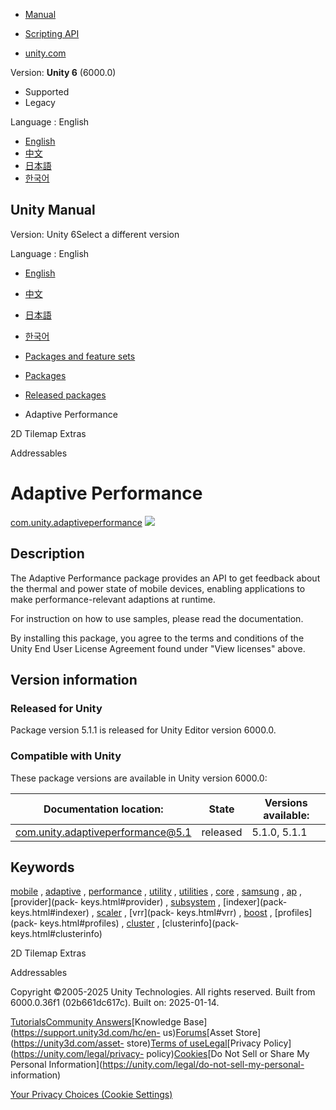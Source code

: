 [](https://docs.unity3d.com)

  * [Manual](../Manual/index.html)
  * [Scripting API](../ScriptReference/index.html)

  * [unity.com](https://unity.com/)

Version: **Unity 6** (6000.0)

  * Supported
  * Legacy

Language : English

  * [English](/Manual/com.unity.adaptiveperformance.html)
  * [中文](/cn/current/Manual/com.unity.adaptiveperformance.html)
  * [日本語](/ja/current/Manual/com.unity.adaptiveperformance.html)
  * [한국어](/kr/current/Manual/com.unity.adaptiveperformance.html)

[](https://docs.unity3d.com)

## Unity Manual

Version: Unity 6Select a different version

Language : English

  * [English](/Manual/com.unity.adaptiveperformance.html)
  * [中文](/cn/current/Manual/com.unity.adaptiveperformance.html)
  * [日本語](/ja/current/Manual/com.unity.adaptiveperformance.html)
  * [한국어](/kr/current/Manual/com.unity.adaptiveperformance.html)

  * [Packages and feature sets](PackagesList.html)
  * [Packages](Packages-all.html)
  * [Released packages](pack-safe.html)
  * Adaptive Performance 

[](com.unity.2d.tilemap.extras.html)

2D Tilemap Extras

[](com.unity.addressables.html)

Addressables

# Adaptive Performance

[com.unity.adaptiveperformance](https://docs.unity3d.com/Packages/com.unity.adaptiveperformance@5.1/manual/index.html)
![](../uploads/Main/iconRel.png)

## Description

The Adaptive Performance package provides an API to get feedback about the
thermal and power state of mobile devices, enabling applications to make
performance-relevant adaptions at runtime.  
  
For instruction on how to use samples, please read the documentation.  
  
By installing this package, you agree to the terms and conditions of the Unity
End User License Agreement found under "View licenses" above.

## Version information

### Released for Unity

Package version 5.1.1 is released for Unity Editor version 6000.0.

### Compatible with Unity

These package versions are available in Unity version 6000.0:

**Documentation location:** | **State** | **Versions available:**  
---|---|---  
[com.unity.adaptiveperformance@5.1](https://docs.unity3d.com/Packages/com.unity.adaptiveperformance@5.1/manual/index.html) | released | 5.1.0, 5.1.1  
  
## Keywords

[mobile](pack-keys.html#mobile) , [adaptive](pack-keys.html#adaptive) ,
[performance](pack-keys.html#performance) , [utility](pack-keys.html#utility)
, [utilities](pack-keys.html#utilities) , [core](pack-keys.html#core) ,
[samsung](pack-keys.html#samsung) , [ap](pack-keys.html#ap) , [provider](pack-
keys.html#provider) , [subsystem](pack-keys.html#subsystem) , [indexer](pack-
keys.html#indexer) , [scaler](pack-keys.html#scaler) , [vrr](pack-
keys.html#vrr) , [boost](pack-keys.html#boost) , [profiles](pack-
keys.html#profiles) , [cluster](pack-keys.html#cluster) , [clusterinfo](pack-
keys.html#clusterinfo)

[](com.unity.2d.tilemap.extras.html)

2D Tilemap Extras

[](com.unity.addressables.html)

Addressables

Copyright ©2005-2025 Unity Technologies. All rights reserved. Built from
6000.0.36f1 (02b661dc617c). Built on: 2025-01-14.

[Tutorials](https://learn.unity.com/)[Community
Answers](https://answers.unity3d.com)[Knowledge
Base](https://support.unity3d.com/hc/en-
us)[Forums](https://forum.unity3d.com)[Asset Store](https://unity3d.com/asset-
store)[Terms of
use](https://docs.unity3d.com/Manual/TermsOfUse.html)[Legal](https://unity.com/legal)[Privacy
Policy](https://unity.com/legal/privacy-
policy)[Cookies](https://unity.com/legal/cookie-policy)[Do Not Sell or Share
My Personal Information](https://unity.com/legal/do-not-sell-my-personal-
information)

[Your Privacy Choices (Cookie Settings)](javascript:void\(0\);)

